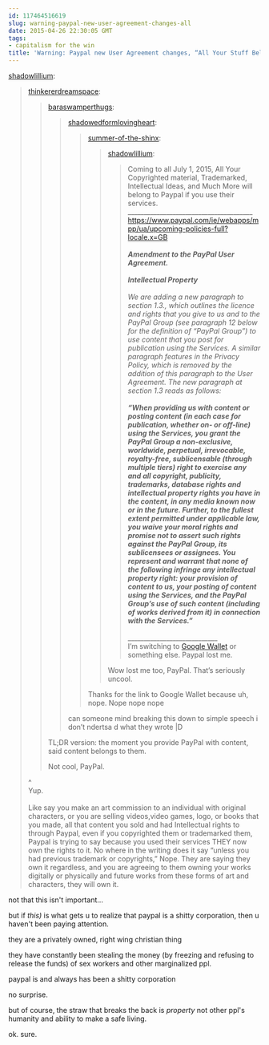 ```yaml
---
id: 117464516619
slug: warning-paypal-new-user-agreement-changes-all
date: 2015-04-26 22:30:05 GMT
tags:
- capitalism for the win
title: 'Warning: Paypal new User Agreement changes, “All Your Stuff Belongs To Us”'
---
```

<p><a href="http://shadowlillium.tumblr.com/post/117391848000" class="tumblr_blog">shadowlillium</a>:</p>

<blockquote><p><a href="http://thinkererdreamspace.tumblr.com/post/117391047246/warning-paypal-new-user-agreement-changes-all" class="tumblr_blog">thinkererdreamspace</a>:</p>

<blockquote><p><a href="http://baraswamperthugs.tumblr.com/post/117390772265/warning-paypal-new-user-agreement-changes-all" class="tumblr_blog">baraswamperthugs</a>:</p>

<blockquote><p><a href="http://shadowedformlovingheart.tumblr.com/post/117390552917/warning-paypal-new-user-agreement-changes-all" class="tumblr_blog">shadowedformlovingheart</a>:</p>

<blockquote><p><a href="http://summer-of-the-shinx.tumblr.com/post/117390252981/warning-paypal-new-user-agreement-changes-all" class="tumblr_blog">summer-of-the-shinx</a>:</p>

<blockquote><p><a href="http://shadowlillium.tumblr.com/post/117388151900" class="tumblr_blog">shadowlillium</a>:</p>

<blockquote><p>Coming to all July 1, 2015, All Your Copyrighted material, Trademarked, Intellectual Ideas, and Much More will belong to Paypal if you use their services.<br />_______________________________________<br /><a href="https://www.paypal.com/ie/webapps/mpp/ua/upcoming-policies-full?locale.x=GB">https://www.paypal.com/ie/webapps/mpp/ua/upcoming-policies-full?locale.x=GB</a><br /><br /><i><b>Amendment to the PayPal User Agreement.<br /><br />Intellectual Property</b><br /><br />We are adding a new paragraph to section 1.3., which outlines the licence and rights that you give to us and to the PayPal Group (see paragraph 12 below for the definition of “PayPal Group”) to use content that you post for publication using the Services. A similar paragraph features in the Privacy Policy, which is removed by the addition of this paragraph to the User Agreement. The new paragraph at section 1.3 reads as follows:<br /><br /><b>“When providing us with content or posting content (in each case for publication, whether on- or off-line) using the Services, you grant the PayPal Group a non-exclusive, worldwide, perpetual, irrevocable, royalty-free, sublicensable (through multiple tiers) right to exercise any and all copyright, publicity, trademarks, database rights and intellectual property rights you have in the content, in any media known now or in the future. Further, to the fullest extent permitted under applicable law, you waive your moral rights and promise not to assert such rights against the PayPal Group, its sublicensees or assignees. You represent and warrant that none of the following infringe any intellectual property right: your provision of content to us, your posting of content using the Services, and the PayPal Group’s use of such content (including of works derived from it) in connection with the Services.”<br /></b></i><br />____________________________<br />I’m switching to <a href="https://wallet.google.com/enroll/?flow=wallet&amp;continue=https://wallet.google.com/manage/?referer%3Dhttps://support.google.com/mail/answer/3141103?hl%253Den%26pli%3D1#">Google Wallet</a> or something else. Paypal lost me.</p></blockquote>

<p>Wow lost me too, PayPal. That’s seriously uncool.</p></blockquote>

<p>Thanks for the link to Google Wallet because uh, nope. Nope nope nope</p></blockquote>

<p>can someone mind breaking this down to simple speech i don’t ndertsa d what they wrote |D</p></blockquote>

<p>TL;DR version: the moment you provide PayPal with content, said content belongs to them.</p><p>Not cool, PayPal.</p></blockquote>

<p>^<br />Yup.<br /><br />Like say you make an art commission to an individual with original characters, or you are selling videos,video games, logo, or books that you made, all that content you sold and had Intellectual rights to through Paypal, even if you copyrighted them or trademarked them, Paypal is trying to say because you used their services THEY now own the rights to it. No where in the writing does it say “unless you had previous trademark or copyrights,” Nope. They are saying they own it regardless, and you are agreeing to them owning your works digitally or physically and future works from these forms of art and characters, they will own it.</p></blockquote>

not that this isn't important...

but if _this)_ is what gets u to realize that paypal is a shitty corporation, then u haven't been paying attention.

they are a privately owned, right wing christian thing

they have constantly been stealing the money (by freezing and refusing to release the funds) of sex workers and other marginalized ppl. 

paypal is and always has been a shitty corporation

no surprise. 

but of course, the straw that breaks the back is _property_ not other ppl's humanity and ability to make a safe living. 

ok. sure. 

